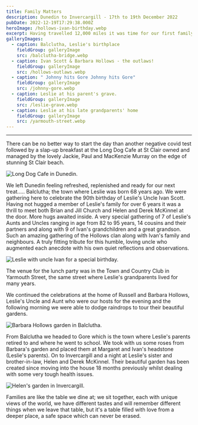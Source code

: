 ```yaml
---
title: Family Matters
description: Dunedin to Invercargill - 17th to 19th December 2022
pubDate: 2022-12-19T17:29:38.000Z
heroImage: /hollows-ivan-birthday.webp
excerpt: Having travelled 12,000 miles it was time for our first family reunion.
galleryImages:
  - caption: Balclutha, Leslie's birthplace
    fieldGroup: galleryImage
    src: /balclutha-bridge.webp
  - caption: Ivan Scott & Barbara Hollows - the outlaws!
    fieldGroup: galleryImage
    src: /hollows-outlaws.webp
  - caption: " Johnny hits Gore Johnny hits Gore"
    fieldGroup: galleryImage
    src: /johnny-gore.webp
  - caption: Leslie at his parent's grave.
    fieldGroup: galleryImage
    src: /leslie-grave.webp
  - caption: Leslie at his late grandparents' home
    fieldGroup: galleryImage
    src: /yarmouth-street.webp
---
```


***

There can be no better way to start the day than another negative covid test followed by a slap-up breakfast at the Long Dog Cafe at St Clair owned and managed by the lovely Jackie, Paul and MacKenzie Murray on the edge of stunning St Clair beach.

![Long Dog Cafe in Dunedin.](/long-dog-cafe.webp)

We left Dunedin feeling refreshed, replenished and ready for our next treat..... Balclutha; the town where Leslie was born 68 years ago. We were gathering here to celebrate the 90th birthday of Leslie's Uncle Ivan Scott. Having not hugged a member of Leslie's family for over 6 years it was a thrill to meet both Brian and Jill Church and Helen and Derek McKinnel at the door. More hugs awaited inside. A very special gathering of 7 of Leslie's Aunts and Uncles ranging in age from 82 to 95 years, 14 cousins and their partners and along with 9 of Ivan's grandchildren and a great grandson. Such an amazing gathering of the Hollows clan along with Ivan's family and neighbours. A truly fitting tribute for this humble, loving uncle who augmented each anecdote with his own quiet reflections and observations.

![Leslie with uncle Ivan for a special birthday.](/ivan-leslie.webp)

The venue for the lunch party was in the Town and Country Club in Yarmouth Street, the same street where Leslie's grandparents lived for many years.

We continued the celebrations at the home of Russell and Barbara Hollows, Leslie's Uncle and Aunt who were our hosts for the evening and the following morning we were able to dodge raindrops to tour their beautiful gardens.

![Barbara Hollows garden in Balclutha.](/barbara-garden.webp)

From Balclutha we headed to Gore which is the town where Leslie's parents retired to and where he went to school. We took with us some roses from Barbara's garden and placed them at Margaret and Ivan's headstone (Leslie's parents). On to Invercargill and a night at Leslie's sister and brother-in-law, Helen and Derek McKinnel. Their beautiful garden has been created since moving into the house 18 months previously whilst dealing with some very tough health issues.

![Helen's garden in Invercargill.](/helen-garden.webp)

Families are like the table we dine at; we sit together, each with unique views of the world, we have different tastes and will remember different things when we leave that table, but it's a table filled with love from a deeper place, a safe space which can never be erased.

